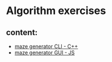 # Algorithm exercises

## content:

- [maze generator CLI - C++](maze-generator-cpp/)
- [maze generator GUI - JS](maze-generator-js/)
